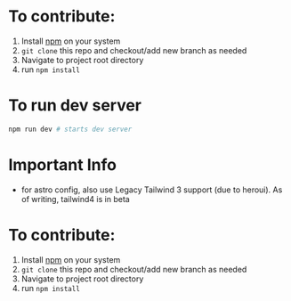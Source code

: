 # To contribute:
1. Install [npm](https://docs.npmjs.com/downloading-and-installing-node-js-and-npm) on your system 
2. `git clone` this repo and checkout/add new branch as needed
3. Navigate to project root directory
4. run `npm install`
# To run dev server
```bash
npm run dev # starts dev server
```

# Important Info
- for astro config, also use Legacy Tailwind 3 support (due to heroui). As of writing, tailwind4 is in beta
# To contribute:
1. Install [npm](https://docs.npmjs.com/downloading-and-installing-node-js-and-npm) on your system 
2. `git clone` this repo and checkout/add new branch as needed
3. Navigate to project root directory
4. run `npm install`

